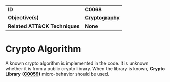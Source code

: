 
<table>
<tr>
<td><b>ID</b></td>
<td><b>C0068</b></td>
</tr>
<tr>
<td><b>Objective(s)</b></td>
<td><b><a href="../cryptography">Cryptography</a></b></td>
</tr>
<tr>
<td><b>Related ATT&CK Techniques</b></td>
<td><b>None</b></td>
</tr>
</table>


Crypto Algorithm
================
A known crypto algorithm is implemented in the code. It is unknown whether it is from a public crypto library. When the library is known, **Crypto Library ([C0059](../cryptography/crypto-lib.md))** micro-behavior should be used.
